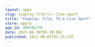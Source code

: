 ```yaml
---
layout: apps
slug: viaplay-film-tv--live-sport
title: "Viaplay: Film, TV & Live Sport"
store: apple
app_id: 409702778
date: 2022-06-30T05:30:08Z
published: 2011-09-01T01:15:23Z
---
```

